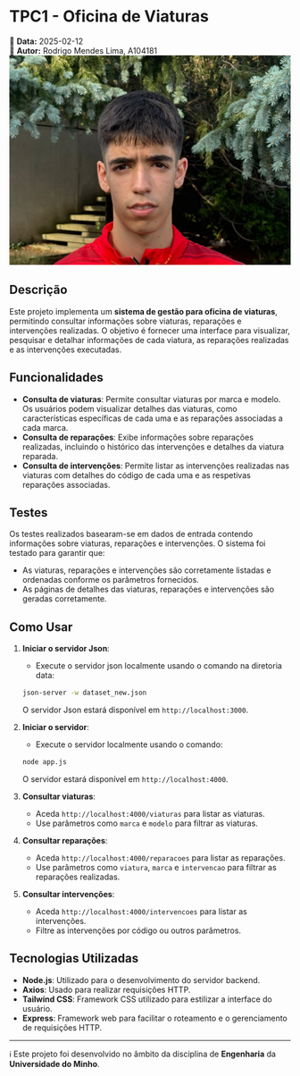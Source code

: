 # TPC1 - Oficina de Viaturas

📅 **Data:** 2025-02-12  
👤 **Autor:** Rodrigo Mendes Lima, A104181  
![Foto](../Images/foto.jpg)  

## Descrição

Este projeto implementa um **sistema de gestão para oficina de viaturas**, permitindo consultar informações sobre viaturas, reparações e intervenções realizadas. O objetivo é fornecer uma interface para visualizar, pesquisar e detalhar informações de cada viatura, as reparações realizadas e as intervenções executadas.

## Funcionalidades

- **Consulta de viaturas**: Permite consultar viaturas por marca e modelo. Os usuários podem visualizar detalhes das viaturas, como características específicas de cada uma e as reparações associadas a cada marca.
- **Consulta de reparações**: Exibe informações sobre reparações realizadas, incluindo o histórico das intervenções e detalhes da viatura reparada.
- **Consulta de intervenções**: Permite listar as intervenções realizadas nas viaturas com detalhes do código de cada uma e as respetivas reparações associadas.

## Testes

Os testes realizados basearam-se em dados de entrada contendo informações sobre viaturas, reparações e intervenções. O sistema foi testado para garantir que:

- As viaturas, reparações e intervenções são corretamente listadas e ordenadas conforme os parâmetros fornecidos.
- As páginas de detalhes das viaturas, reparações e intervenções são geradas corretamente.

## Como Usar

1. **Iniciar o servidor Json**:
    - Execute o servidor json localmente usando o comando na diretoria data:
    ```bash
    json-server -w dataset_new.json
    ```
    O servidor Json estará disponível em `http://localhost:3000`.

2. **Iniciar o servidor**:
    - Execute o servidor localmente usando o comando:
    ```bash
    node app.js
    ```
    O servidor estará disponível em `http://localhost:4000`.

3. **Consultar viaturas**:
    - Aceda `http://localhost:4000/viaturas` para listar as viaturas.
    - Use parâmetros como `marca` e `modelo` para filtrar as viaturas.

4. **Consultar reparações**:
    - Aceda `http://localhost:4000/reparacoes` para listar as reparações.
    - Use parâmetros como `viatura`, `marca` e `intervencao` para filtrar as reparações realizadas.

5. **Consultar intervenções**:
    - Aceda `http://localhost:4000/intervencoes` para listar as intervenções.
    - Filtre as intervenções por código ou outros parâmetros.

## Tecnologias Utilizadas

- **Node.js**: Utilizado para o desenvolvimento do servidor backend.
- **Axios**: Usado para realizar requisições HTTP.
- **Tailwind CSS**: Framework CSS utilizado para estilizar a interface do usuário.
- **Express**: Framework web para facilitar o roteamento e o gerenciamento de requisições HTTP.

---

ℹ️ Este projeto foi desenvolvido no âmbito da disciplina de **Engenharia** da **Universidade do Minho**.

